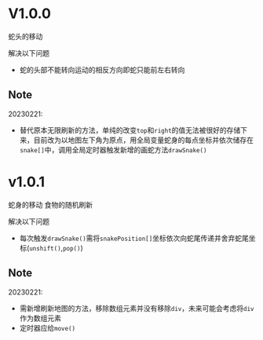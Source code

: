# V1.0.0
蛇头的移动

解决以下问题
- 蛇的头部不能转向运动的相反方向即蛇只能前左右转向

## Note
20230221:
- 替代原本无限刷新的方法，单纯的改变`top`和`right`的值无法被很好的存储下来，目前改为以地图左下角为原点，用全局变量蛇身的每点坐标并依次储存在`snake[]`中，调用全局定时器触发新增的画蛇方法`drawSnake()`

# v1.0.1
蛇身的移动
食物的随机刷新

解决以下问题
- 每次触发`drawSnake()`需将`snakePosition[]`坐标依次向蛇尾传递并舍弃蛇尾坐标(`unshift()`,`pop()`)

## Note
20230221:
- 需新增刷新地图的方法，移除数组元素并没有移除`div`，未来可能会考虑将`div`作为数组元素
- 定时器应给`move()`